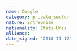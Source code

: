 ```yaml
---
name: Google
category: private_sector
nature: Entreprise
nationality: Etats-Unis
alliance: 
date_signed: '2018-11-12'
---
```

    